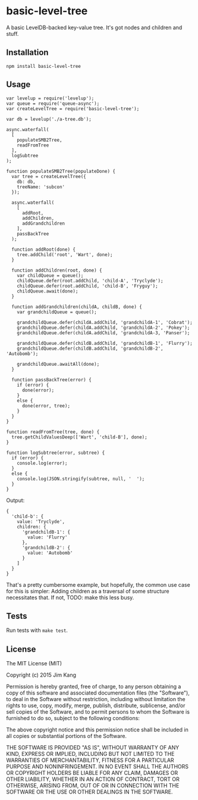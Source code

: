 basic-level-tree
================

A basic LevelDB-backed key-value tree. It's got nodes and children and stuff.

Installation
------------

    npm install basic-level-tree

Usage
-----

    var levelup = require('levelup');
    var queue = require('queue-async');
    var createLevelTree = require('basic-level-tree');

    var db = levelup('./a-tree.db');

    async.waterfall(
      [
        populateSMB2Tree,
        readFromTree
      ],
      logSubtree
    );

    function populateSMB2Tree(populateDone) {
      var tree = createLevelTree({
        db: db,
        treeName: 'subcon'
      });

      async.waterfall(
        [
          addRoot,
          addChildren,
          addGrandchildren
        ],
        passBackTree
      );

      function addRoot(done) {
        tree.addChild('root', 'Wart', done);
      }

      function addChildren(root, done) {
        var childQueue = queue();
        childQueue.defer(root.addChild, 'child-A', 'Tryclyde');
        childQueue.defer(root.addChild, 'child-B', 'Fryguy');
        childQueue.await(done);
      }

      function addGrandchildren(childA, childB, done) {
        var grandchildQueue = queue();

        grandchildQueue.defer(childA.addChild, 'grandchildA-1', 'Cobrat');
        grandchildQueue.defer(childA.addChild, 'grandchildA-2', 'Pokey');
        grandchildQueue.defer(childA.addChild, 'grandchildA-3, 'Panser');

        grandchildQueue.defer(childB.addChild, 'grandchildB-1', 'Flurry');
        grandchildQueue.defer(childB.addChild, 'grandchildB-2', 'Autobomb');

        grandchildQueue.awaitAll(done);
      }

      function passBackTree(error) {
        if (error) {
          done(error);
        }
        else {
          done(error, tree);
        }
      }
    }

    function readFromTree(tree, done) {
      tree.getChildValuesDeep(['Wart', 'child-B'], done);      
    }

    function logSubtree(error, subtree) {
      if (error) {
        console.log(error);
      }
      else {
        console.log(JSON.stringify(subtree, null, '  ');
      }
    }

Output:

    {
      'child-b': {
        value: 'Tryclyde',
        children: {
          'grandchildB-1': {
            value: 'Flurry'
          },
          'grandchildB-2': {
            value: 'Autobomb'
          }
        ]
      }
    }

That's a pretty cumbersome example, but hopefully, the common use case for this is simpler: Adding children as a traversal of some structure necessitates that. If not, TODO: make this less busy.

Tests
-----

Run tests with `make test`.

License
-------

The MIT License (MIT)

Copyright (c) 2015 Jim Kang

Permission is hereby granted, free of charge, to any person obtaining a copy
of this software and associated documentation files (the "Software"), to deal
in the Software without restriction, including without limitation the rights
to use, copy, modify, merge, publish, distribute, sublicense, and/or sell
copies of the Software, and to permit persons to whom the Software is
furnished to do so, subject to the following conditions:

The above copyright notice and this permission notice shall be included in
all copies or substantial portions of the Software.

THE SOFTWARE IS PROVIDED "AS IS", WITHOUT WARRANTY OF ANY KIND, EXPRESS OR
IMPLIED, INCLUDING BUT NOT LIMITED TO THE WARRANTIES OF MERCHANTABILITY,
FITNESS FOR A PARTICULAR PURPOSE AND NONINFRINGEMENT. IN NO EVENT SHALL THE
AUTHORS OR COPYRIGHT HOLDERS BE LIABLE FOR ANY CLAIM, DAMAGES OR OTHER
LIABILITY, WHETHER IN AN ACTION OF CONTRACT, TORT OR OTHERWISE, ARISING FROM,
OUT OF OR IN CONNECTION WITH THE SOFTWARE OR THE USE OR OTHER DEALINGS IN
THE SOFTWARE.
